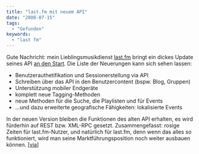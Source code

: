 ```yaml
---
title: "last.fm mit neuem API"
date: "2008-07-15"
tags:
  - "Gefunden"
keywords:
  - "last fm"
---
```


Gute Nachricht: mein Lieblingsmusikdienst [last.fm](http://last.fm) bringt ein dickes Update seines API [an den Start](http://blog.last.fm/2008/06/27/developers-developers-developers). Die Liste der Neuerungen kann sich sehen lassen:

- Benutzerauthetifikation und Sessionerstellung via API
- Schreiben über das API in den Benutzercontent (bspw. Blog, Gruppen)
- Unterstützung mobiler Endgeräte
- komplett neue Tagging-Methoden
- neue Methoden für die Suche, die Playlisten und für Events
- …und dazu erweiterte geografische Fähigkeiten: lokalisierte Events

In der neuen Version bleiben die Funktionen des alten API erhalten, es wird fürderhin auf REST bzw. XML-RPC gesetzt. Zusammengefasst: rosige Zeiten für last.fm-Nutzer, und natürlich für last.fm, denn wenn das alles so funktioniert, wird man seine Marktführungsposition noch weiter ausbauen können. \[[via](http://blog.programmableweb.com/2008/07/15/lastfm-shifts-its-music-api-into-overdrive/)\]
